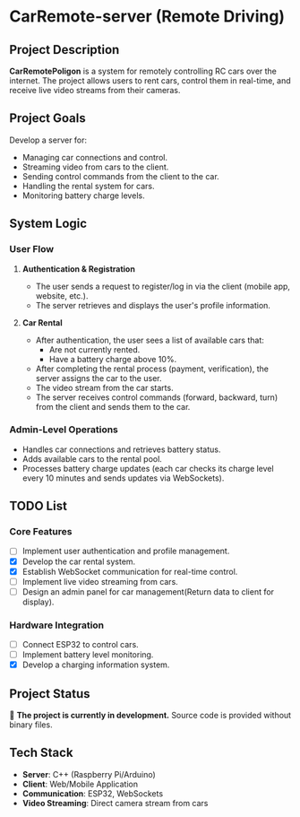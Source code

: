 # CarRemote-server (Remote Driving)

## Project Description

**CarRemotePoligon** is a system for remotely controlling RC cars over the internet. The project allows users to rent cars, control them in real-time, and receive live video streams from their cameras.

## Project Goals

Develop a server for:
- Managing car connections and control.
- Streaming video from cars to the client.
- Sending control commands from the client to the car.
- Handling the rental system for cars.
- Monitoring battery charge levels.

## System Logic

### **User Flow**
1. **Authentication & Registration**
   - The user sends a request to register/log in via the client (mobile app, website, etc.).
   - The server retrieves and displays the user's profile information.

2. **Car Rental**
   - After authentication, the user sees a list of available cars that:  
     - Are not currently rented.  
     - Have a battery charge above 10%.  
   - After completing the rental process (payment, verification), the server assigns the car to the user.
   - The video stream from the car starts.
   - The server receives control commands (forward, backward, turn) from the client and sends them to the car.

### **Admin-Level Operations**
- Handles car connections and retrieves battery status.
- Adds available cars to the rental pool.
- Processes battery charge updates (each car checks its charge level every 10 minutes and sends updates via WebSockets).

## TODO List

### **Core Features**
- [ ] Implement user authentication and profile management.
- [x] Develop the car rental system.
- [X] Establish WebSocket communication for real-time control.
- [ ] Implement live video streaming from cars.
- [ ] Design an admin panel for car management(Return data to client for display).

### **Hardware Integration**
- [ ] Connect ESP32 to control cars.
- [ ] Implement battery level monitoring.
- [X] Develop a charging information system.

## Project Status

🚧 **The project is currently in development.** Source code is provided without binary files.

## Tech Stack

- **Server**: C++ (Raspberry Pi/Arduino)
- **Client**: Web/Mobile Application
- **Communication**: ESP32, WebSockets
- **Video Streaming**: Direct camera stream from cars
